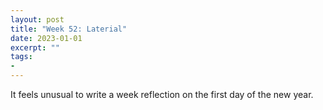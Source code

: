 ```yaml
---
layout: post
title: "Week 52: Laterial"
date: 2023-01-01
excerpt: ""
tags:
- 
---
```

It feels unusual to write a week reflection on the first day of the new year.